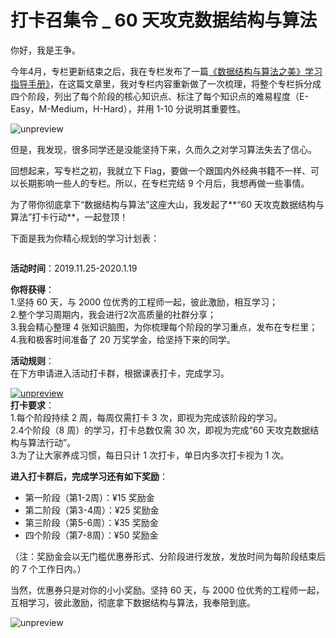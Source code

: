 # 打卡召集令 _ 60 天攻克数据结构与算法


你好，我是王争。

今年4月，专栏更新结束之后，我在专栏发布了一篇[《数据结构与算法之美》学习指导手册》](https://time.geekbang.org/column/article/91541)，在这篇文章里，我对专栏内容重新做了一次梳理，将整个专栏拆分成四个阶段，列出了每个阶段的核心知识点、标注了每个知识点的难易程度（E-Easy，M-Medium，H-Hard），并用 1-10 分说明其重要性。

<img src="https://static001.geekbang.org/resource/image/3e/b7/3eb147a56e5b1452692fbbd4498075b7.png" alt="unpreview">

但是，我发现，很多同学还是没能坚持下来，久而久之对学习算法失去了信心。

回想起来，写专栏之初，我就立下 Flag，要做一个跟国内外经典书籍不一样、可以长期影响一些人的专栏。所以，在专栏完结 9 个月后，我想再做一些事情。

为了带你彻底拿下“数据结构与算法”这座大山，我发起了**“60 天攻克数据结构与算法”打卡行动**，一起登顶！

下面是我为你精心规划的学习计划表：

<img src="https://static001.geekbang.org/resource/image/12/6e/12a5a67041dbd5c1e65d72f0fbe4c86e.jpg" alt="">

**活动时间**：2019.11.25-2020.1.19

**你将获得**：<br>
1.坚持 60 天，与 2000 位优秀的工程师一起，彼此激励，相互学习；<br>
2.整个学习周期内，我会进行2次高质量的社群分享；<br>
3.我会精心整理 4 张知识脑图，为你梳理每个阶段的学习重点，发布在专栏里；<br>
4.我和极客时间准备了 20 万奖学金，给坚持下来的同学。

**活动规则**：<br>
在下方申请进入活动打卡群，根据课表打卡，完成学习。

[<img src="https://static001.geekbang.org/resource/image/f7/e6/f7f62d8fbf411f179cd16c914e0151e6.png" alt="unpreview">](https://jinshuju.net/f/DYtafE)<br>
**打卡要求**：<br>
1.每个阶段持续 2 周，每周仅需打卡 3 次，即视为完成该阶段的学习。<br>
2.4个阶段（8 周）的学习，打卡总数仅需 30 次，即视为完成“60 天攻克数据结构与算法行动”。<br>
3.为了让大家养成习惯，每日只计 1 次打卡，单日内多次打卡视为 1 次。

**进入打卡群后，完成学习还有如下奖励**：

- 第一阶段（第1-2周）：¥15 奖励金
- 第二阶段（第3-4周）：¥25 奖励金
- 第三阶段（第5-6周）：¥35 奖励金
- 四个阶段（第7-8周）：¥50 奖励金

（注：奖励金会以无门槛优惠券形式、分阶段进行发放，发放时间为每阶段结束后的 7 个工作日内。）

当然，优惠券只是对你的小小奖励。坚持 60 天，与 2000 位优秀的工程师一起，互相学习，彼此激励，彻底拿下数据结构与算法，我奉陪到底。

<img src="https://static001.geekbang.org/resource/image/a6/88/a63516bc3b13ae1a18adcbb83c969888.png" alt="unpreview">
